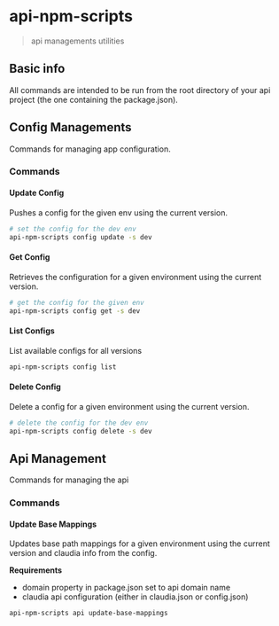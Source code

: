 # api-npm-scripts
> api managements utilities
## Basic info
All commands are intended to be run from the root directory of your api project (the one containing the package.json).
## Config Managements
Commands for managing app configuration.
### Commands
#### Update Config
Pushes a config for the given env using the current version.
```bash
# set the config for the dev env
api-npm-scripts config update -s dev
```
#### Get Config
Retrieves the configuration for a given environment using the current version.
```bash
# get the config for the given env
api-npm-scripts config get -s dev
```
#### List Configs
List available configs for all versions
```bash
api-npm-scripts config list
```
#### Delete Config
Delete a config for a given environment using the current version.
```bash
# delete the config for the dev env
api-npm-scripts config delete -s dev
```
## Api Management
Commands for managing the api
### Commands
#### Update Base Mappings
Updates base path mappings for a given environment using the current version and
claudia info from the config.

**Requirements**
* domain property in package.json set to api domain name
* claudia api configuration (either in claudia.json or config.json)

```bash
api-npm-scripts api update-base-mappings
```